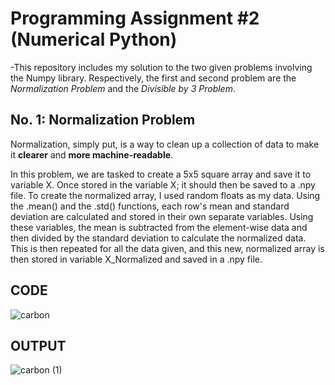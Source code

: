 # Programming Assignment #2 (Numerical Python)
-This repository includes my solution to the two given problems involving the Numpy library. Respectively, the first and second problem are the *Normalization Problem* and the *Divisible by 3 Problem*.

## No. 1: Normalization Problem
Normalization, simply put, is a way to clean up a collection of data to make it **clearer** and **more machine-readable**.

In this problem, we are tasked to create a 5x5 square array and save it to variable X. Once stored in the variable X; it should then be saved to a .npy file. To create the normalized array, I used random floats as my data. Using the .mean() and the .std() functions, each row's mean and standard deviation are calculated and stored in their own separate variables. Using these variables, the mean is subtracted from the element-wise data and then divided by the standard deviation to calculate the normalized data. This is then repeated for all the data given, and this new, normalized array is then stored in variable X_Normalized and saved in a .npy file.

## CODE
![carbon](https://github.com/user-attachments/assets/c22d0f75-f51f-4daf-b064-a6c4bc8d4b0e)

## OUTPUT
![carbon (1)](https://github.com/user-attachments/assets/8bc83976-437e-4452-8412-b792ab8bb855)

